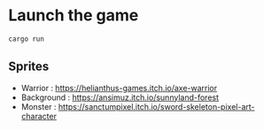 # Launch the game

```rust
cargo run
```

## Sprites

- Warrior : https://helianthus-games.itch.io/axe-warrior
- Background : https://ansimuz.itch.io/sunnyland-forest
- Monster : https://sanctumpixel.itch.io/sword-skeleton-pixel-art-character